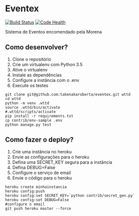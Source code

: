 # Eventex

[![Build Status](https://travis-ci.org/TakenakaRoberta/wttd.svg?branch=master)](https://travis-ci.org/TakenakaRoberta/wttd)
[![Code Health](https://landscape.io/github/TakenakaRoberta/wttd/master/landscape.svg?style=flat-square)](https://landscape.io/github/TakenakaRoberta/wttd/master)

Sistema de Eventos encomendado pela Morena

## Como desenvolver?

1. Clone o repositório
2. Crie um virtualenv com Python 3.5
3. Ative o virtualenv
4. Instale as dependências
5. Configure a instância com o .env
6. Execute os testes

```console
git clone git@github.com:takenakaroberta/eventex.git wttd
cd wttd
python -m venv .wttd
source .wttd/bin/activate
#.wttd/scripts/activate
pip install -r requirements.txt
cp contrib/env-sample .env
python manage.py test
```

## Como fazer o deploy?

1. Crie uma instância no heroku
2. Envie as configurações para o heroku
3. Defina uma SECRET_KEY segura para a instância
4. Defina DEBUG=False
5. Configure o serviço de email
6. Envie o código para o heroku

```console
heroku create minhainstancia
heroku config:push
heroku config:set SECRET_KEY=`python contrib/secret_gen.py`
heroku config:set DEBUG=False
#configure o email
git push heroku master --force
```


